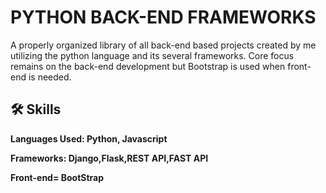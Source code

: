 
# PYTHON BACK-END FRAMEWORKS

A properly organized library of all back-end based projects created by me utilizing the python language and its several frameworks. Core focus remains on the back-end development but Bootstrap is used when front-end is needed.
## 🛠 Skills

**Languages Used: Python, Javascript**

**Frameworks: Django,Flask,REST API,FAST API**

**Front-end= BootStrap**

